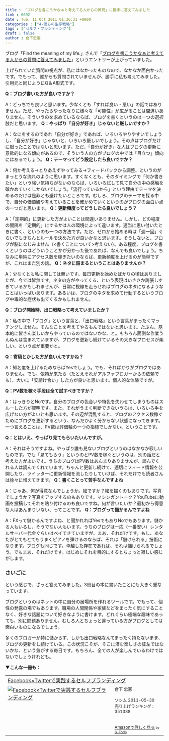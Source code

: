 ```yaml
---
title : 「ブログを書こうかなぁと考えてる人からの質問」に勝手に答えてみました
link : 6692
date : Tue, 11 Oct 2011 01:36:31 +0000
categories : ["4-僕らの生存戦略"]
tags : ["セルフ・ブランディング"]
draft : false
author : 倉下忠憲
---
```


ブログ「Find the meaning of my life.」さんで「<a href="http://kazumoto.jp/?p=1477">ブログを書こうかなぁと考えてる人からの質問に答えてみました</a>」というエントリーが上がっていました。

上げられていた質問の視点が、私にはなかったものなので、なかなか面白かったです。でもって、誰からも質問されていませんが、勝手に私も考えてみました。引用元と同じようにQ＆A形式です。

<strong>Q：ブログ書いた方が良いですか？</strong>

A：どっちでも良いと思います。少なくとも「すれば良い・悪い」の話ではありません。ただ、やったらやったなりに様々な「可能性」が広がることは間違いありません。そういうのを求めているならば、ブログを書くというのは一つの選択肢だと思います。
<strong>
Q：やっぱり「自分が好き」じゃないと厳しいですか？</strong>

A：なにをするのであれ「自分が好き」であれば、いろいろやりやすいでしょうし、「自分が好き」じゃないと、いろいろ厳しいでしょう。その点はブログだけに限ったことではないと思います。ただ、「自分が好き」な人はブログの更新に意欲的になる傾向があるので、そういう人の方がブログの中では「目立つ」傾向にはあるでしょう。
<strong>
Q：テーマってどう設定したら良いですか？</strong>

A：何か考える→とりあえずやってみる→フィードバックから調整、というのがまっとうな流れのように思います。すくなくとも、そのタイミングで「何か書きたい」という強い気持ちがないのならば、いろいろ試して見て自分の中の感触を確かめていくしかないでしょう。「流行っているから」という理由でテーマを決めるのだけは是非とも避けたいところです。むしろ、ブログのテーマを探る中で、自分の価値観や考えていることを確かめていくというのがブログの面白い点の一つだと思います。
<strong>
Q：更新頻度ってどうしたら良いでしょう？</strong>

A：「定期的」に更新した方がよいことは間違いありません。しかし、どの程度の間隔を「定期的」にするかは人の環境によって違います。適当に思い付いたときに書く、というのも一つの方法です。ただ、ゼロから始める時は「週一回」ぐらいでもきちんとルールを決めた方が良いかなと思います。そうしないと、ブログが脳になじみません（<書くことについて>考えない）。ある程度、ブログを書くというのはどういうことかが分かった後であれば、なんでも良いでしょう。ちなみに単純にアクセス数を稼ぎたいのならば、更新頻度を上げるのが簡単ですが、これはまた別の話。
<strong>
Q：ネタに詰まるということはありませんか？</strong>

A：少なくとも私に関しては無いです。毎日更新を始めたばかりの頃はありましたが、今では皆無です。ネタの方がやってくる、という表現はいささか誇張しすぎているかもしれませんが、日常に視線を走らせればブログのネタになるようなことはいっぱいあります。あるいは、ブログのネタを求めて行動するというブログ中毒的な症状も出てくるかもしれません。

<strong>Q：ブログ開始時、出口戦略って考えていましたか？</strong>

A：私の中で「ブログ」という言葉と、「出口戦略」という言葉がまったくマッチングしません。そんなことを考えてやるもんではないと思います。たぶん、基本的に皆さん楽しいからやっているのではないかな、と。もちろん面倒な作業うんぬんは含まれていますが、ブログを更新し続けているその大きなプロセスが楽しい、という点が重要かと。

<strong>Q：寄稿とかした方が良いんですかね？</strong>

A：知名度を上げるためならばYesでしょう。でも、そればかりがブログではありません。でも、依頼が来たら（たとえそれがアルファブロガーからの依頼でも）、大いに「安請け合い」した方が良いと思います。個人的な体験ですが。

<strong>Q：PV数を稼ぐ手段は全て試すべきですか？</strong>

A：はっきりとNoです。自分のブログの色合いや特色を失わせてしまうものはスルーした方が賢明です。また、それがうまく判断できないうちは、いろいろ手を広げない方がよいとも思います。その辺が混乱すると、ブログのアクセス数稼ぐためにブログを更新するという、なんだかよく分からない状態になってきます。一つ言えることは、PV数は評価軸の一つの指標でしかない、ということです。

<strong>Q：とはいえ、やっぱり見てもらいたいんですが。</strong>

A：それはそうですよね。やっぱり誰も見ないブログというのはなかなか寂しいものです。でも「見てもらう」というのとPV数を稼ぐというのは、別の話だと考えた方がよいです。うちのブログはPV数はあんまりありませんが、読んでくれる人は読んでくれています。ちゃんと更新し続けて、適切にフィード情報を公開したり、ツイッターに更新情報を流したりしていけば、それだけでも読者さんは徐々に増えてきます。
<strong>
Q：書くことって苦手なんですよね</strong>

A：じゃあ、何が得意なんでしょうか。絵ですか？絵を描くのもありです。写真でしょうか？写真をアップするのもありです。マシンガントーク？YouTubeに動画を投稿してそれを貼り付けるのも良いですね。何が言いたいか？最初から得意な人はあんまりいない、ってことです。
<strong>
Q：ブログって儲かるんですよね</strong>

A：FXって儲かるんですよね、と聞かれればYesでもありNoでもあります。儲かる人もいるし、そうでない人もいます。うちのブログは一応（一番安い）レンタルサーバー代金ぐらいはペイできていますが、まあ、それだけです。もし、あなたがとてもとてもうまくピアノを弾けるのならば、それは「儲けられる」技術になります。ブログも同じです。卓越した存在であれば、それは儲けられるでしょう。でもまあ、それだけです。はじめにそれを目的にするとちょっと寂しい感じがします。

<h3>さいごに</h3>
という感じで、ざっと答えてみました。3冊目の本に書いたことにも大きく重なっています。

ブログというのはネットの中に自分の居場所を作れるツールです。でもって、個性の発露の場でもあります。職場の人間関係や家族などをまったく気にすることなく、好きな話題について好きなように書けます。どれぐらい極端な趣味であっても、別に問題ありません。むしろ人とちょっと違っている方がブログとしては面白いものになるでしょう。

多くのブロガーが特に儲からず、しかも出口戦略なんてまったく持たないまま、ブログの更新をし続けている。この状況こそが、そこに潜む楽しさの証左ではないかな、という気がする毎日です。もちろん、全ての人が楽しんでいるわけではないでしょうけれども。

<strong>▼こんな一冊も：</strong>
<table  border="0" cellpadding="5"><tr><td colspan="2"><a href="http://www.amazon.co.jp/Facebook%C3%97Twitter%E3%81%A7%E5%AE%9F%E8%B7%B5%E3%81%99%E3%82%8B%E3%82%BB%E3%83%AB%E3%83%95%E3%83%96%E3%83%A9%E3%83%B3%E3%83%87%E3%82%A3%E3%83%B3%E3%82%B0-%E5%80%89%E4%B8%8B-%E5%BF%A0%E6%86%B2/dp/4883377628%3FSubscriptionId%3D15SMZCTB9V8NGR2TW082%26tag%3Drashita1000-22%26linkCode%3Dxm2%26camp%3D2025%26creative%3D165953%26creativeASIN%3D4883377628" target="_top">Facebook×Twitterで実践するセルフブランディング</a><img src="http://www.assoc-amazon.jp/e/ir?t=rashita1000-22&l=ur2&o=9" width="1" height="1" style="border: none;" alt="" /></td></tr><tr><td valign="top"><a href="http://www.amazon.co.jp/Facebook%C3%97Twitter%E3%81%A7%E5%AE%9F%E8%B7%B5%E3%81%99%E3%82%8B%E3%82%BB%E3%83%AB%E3%83%95%E3%83%96%E3%83%A9%E3%83%B3%E3%83%87%E3%82%A3%E3%83%B3%E3%82%B0-%E5%80%89%E4%B8%8B-%E5%BF%A0%E6%86%B2/dp/4883377628%3FSubscriptionId%3D15SMZCTB9V8NGR2TW082%26tag%3Drashita1000-22%26linkCode%3Dxm2%26camp%3D2025%26creative%3D165953%26creativeASIN%3D4883377628" target="_top"><img src="http://ecx.images-amazon.com/images/I/51P3GCPM5wL._SL160_.jpg" border="0" alt="Facebook×Twitterで実践するセルフブランディング" /></a></td><td valign="top"><font size="-1">倉下 忠憲 <br /><br />ソシム  2011-05-30<br />売り上げランキング : 351338<br /><br /><br /><a href="http://www.amazon.co.jp/Facebook%C3%97Twitter%E3%81%A7%E5%AE%9F%E8%B7%B5%E3%81%99%E3%82%8B%E3%82%BB%E3%83%AB%E3%83%95%E3%83%96%E3%83%A9%E3%83%B3%E3%83%87%E3%82%A3%E3%83%B3%E3%82%B0-%E5%80%89%E4%B8%8B-%E5%BF%A0%E6%86%B2/dp/4883377628%3FSubscriptionId%3D15SMZCTB9V8NGR2TW082%26tag%3Drashita1000-22%26linkCode%3Dxm2%26camp%3D2025%26creative%3D165953%26creativeASIN%3D4883377628" target="_top">Amazonで詳しく見る</a></font><font size="-2"> by <a href="http://www.goodpic.com/mt/aws/index.html" >G-Tools</a></font></td></tr></table>
